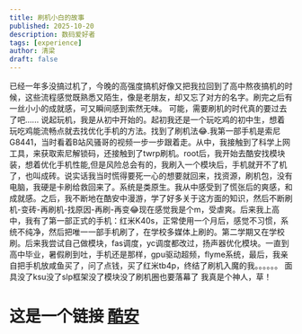 ```yaml
---
title: 刷机小白的故事
published: 2025-10-20
description: 数码爱好者
tags: [experience]
author: 清梁
draft: false
---
```

已经一年多没搞过机了，今晚的高强度搞机好像又把我拉回到了高中熬夜搞机的时候，这些流程感觉既熟悉又陌生，像是老朋友，却又忘了对方的名字。刷完之后有一丝小小的成就感，可又瞬间感到索然无味。
可能，需要刷机的时代真的要过去了吧......
说起玩机，我是从初中开始的。起初我还是一个玩吃鸡的初中生，想着玩吃鸡能流畅点就去找优化手机的方法。找到了刷机法😂.我第一部手机是索尼G8441，当时看着B站风骚哥的视频一步一步跟着走。从中，我接触到了科学上网工具，来获取索尼解锁码，还接触到了twrp刷机。root后，我开始去酷安找模块装，想着优化手机性能,但是风险总会有的，我刷入一个模块后，手机就开不了机了，也叫成砖。说实话我当时慌得要死一心的想要就回来，找资源，刷机包，没有电脑，我硬是卡刷给救回来了。系统是类原生。我从中感受到了慌张后的爽感，和成就感。之后，我不断地在酷安中漫游，学了好多关于这方面的知识，然后不断刷机-变砖-再刷机-找原因-再刷-再变😂现在感觉我是个m，受虐爽。后来我上高中，我有了第一部正式的手机：红米K40s，正常使用一个月后，感觉不习惯，系统不纯净，然后把唯一一部手机刷了，在学校多媒体上刷的。第二学期又在学校刷。后来我尝试自己做模块，fas调度，yc调度都改过，扬声器优化模块。一直到高中毕业，暑假刷到吐，手机还是那样，gpu驱动超频，flyme系统，最后，我亲自把手机放咸鱼买了，问了点钱，买了红米tb4p，终结了刷机入魔的我。。。。。。
面具没了ksu没了slp框架没了模块没了刷机圈也要落幕了
我真是个神人，草！
# 这是一个链接 [酷安](https://www.coolapk.com/feed/62447677?s=N2I4ZTc0N2QxNjM3OWU0ZzY4ZjY0YTc0ega1550)
